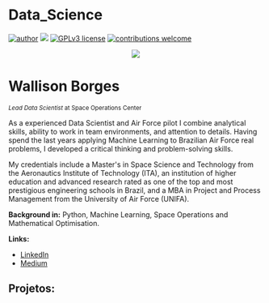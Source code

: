 # Data_Science
[![author](https://img.shields.io/badge/author-carlosfab-red.svg)](https://www.linkedin.com/in/wallison-borges-48312516a/) [![](https://img.shields.io/badge/python-3.7+-blue.svg)](https://www.python.org/downloads/release/python-365/) [![GPLv3 license](https://img.shields.io/badge/License-GPLv3-blue.svg)](http://perso.crans.org/besson/LICENSE.html) [![contributions welcome](https://img.shields.io/badge/contributions-welcome-brightgreen.svg?style=flat)](https://github.com/carlosfab/data_science/issues)

<p align="center">
  <img src="https://drive.google.com/file/d/1TGVmXjhB3gJfNOFauoLxWfxycA-BT6sm/view?usp=share_link" >
</p>

# Wallison Borges
<sub>*Lead Data Scientist* at Space Operations Center</sub>

As a experienced Data Scientist and Air Force pilot I combine analytical skills, ability to work in team environments, and attention to details. Having spend the last years applying Machine Learning to Brazilian Air Force real problems, I developed a critical thinking and problem-solving skills.

My credentials include a Master's in Space Science and Technology from the Aeronautics Institute of Technology (ITA), an institution of higher education and advanced research rated as one of the top and most prestigious engineering schools in Brazil, and a MBA in Project and Process Management from the University of Air Force (UNIFA).

**Background in:** Python, Machine Learning, Space Operations and Mathematical Optimisation.

**Links:**
* [LinkedIn](https://www.linkedin.com/in/wallison-borges-48312516a/)
* [Medium](https://www.medium.com)


## Projetos:
